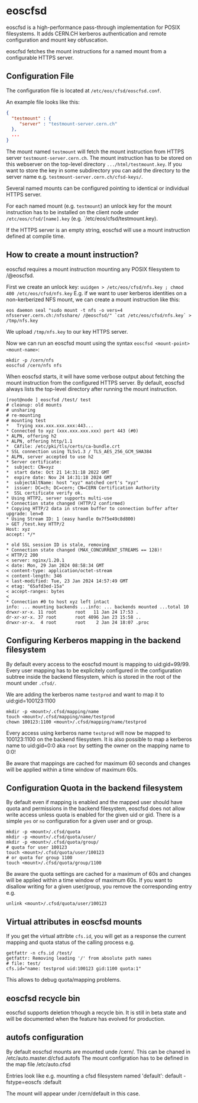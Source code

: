 eoscfsd
========

eoscfsd is a high-performance pass-through implementation for POSIX filesystems. It adds CERN.CH kerberos authentication and remote configuration and mount key obfuscation. 

eoscfsd fetches the mount instructions for a named mount from a configurable HTTPS server. 

Configuration File
------------------
The configuration file is located at `/etc/eos/cfsd/eoscfsd.conf`.

An example file looks like this:
```json
{
  "testmount" : {
     "server" : "testmount-server.cern.ch"
  },
  ...
}
````

The mount named `testmount` will fetch the mount instruction from HTTPS server `testmount-server.cern.ch`. The mount instruction has to be stored on this webserver on the top-level directory `.../html/testmount.key`. If you want to store the key in some subdirectory you can add the directory to the server name e.g. `testmount-server.cern.ch/cfsd-keys/`. 

Several named mounts can be configured pointing to identical or individual HTTPS server.

For each named mount (e.g. `testmount`) an unlock key for the mount instruction has to be installed on the client node under `/etc/eos/cfsd/[name].key` (e.g. `/etc/eos/cfsd/testmount.key).

If the HTTPS server is an empty string, eoscfsd will use a mount instruction defined at compile time. 

How to create a mount instruction?
----------------------------------

eoscfsd requires a mount instruction mounting any POSIX filesystem to /@eoscfsd.

First we create an unlock key:
`uuidgen > /etc/eos/cfsd/nfs.key ; chmod 400 /etc/eos/cfsd/nfs.key`
E.g. if we want to user kerberos identities on a non-kerberized NFS mount, we can create a mount instruction like this:

```
eos daemon seal "sudo mount -t nfs -o vers=4 nfsserver.cern.ch:/nfsshare/ /@eoscfsd/" `cat /etc/eos/cfsd/nfs.key` > /tmp/nfs.key
```

We upload `/tmp/nfs.key` to our key HTTPS server. 

Now we can run an eoscfsd mount using the syntax `eoscfsd <mount-point> <mount-name>`:
```
mkdir -p /cern/nfs
eoscfsd /cern/nfs nfs
```

When eoscfsd starts, it will have some verbose output about fetching the mount instruction from the configured HTTPS server. By default, eoscfsd always lists the top-level directory after running the mount instruction.

```
[root@node ] eoscfsd /test/ test
# cleanup: old mounts
# unsharing
# re-mounting
# mounting test
*   Trying xxx.xxx.xxx.xxx:443...
* Connected to xyz (xxx.xxx.xxx.xxx) port 443 (#0)
* ALPN, offering h2
* ALPN, offering http/1.1
*  CAfile: /etc/pki/tls/certs/ca-bundle.crt
* SSL connection using TLSv1.3 / TLS_AES_256_GCM_SHA384
* ALPN, server accepted to use h2
* Server certificate:
*  subject: CN=xyz
*  start date: Oct 21 14:31:18 2022 GMT
*  expire date: Nov 24 14:31:18 2024 GMT
*  subjectAltName: host "xyz" matched cert's "xyz"
*  issuer: DC=ch; DC=cern; CN=CERN Certification Authority
*  SSL certificate verify ok.
* Using HTTP2, server supports multi-use
* Connection state changed (HTTP/2 confirmed)
* Copying HTTP/2 data in stream buffer to connection buffer after upgrade: len=0
* Using Stream ID: 1 (easy handle 0x7f5e49c8d800)
> GET /test.key HTTP/2
Host: xyz
accept: */*

* old SSL session ID is stale, removing
* Connection state changed (MAX_CONCURRENT_STREAMS == 128)!
< HTTP/2 200 
< server: nginx/1.20.1
< date: Mon, 29 Jan 2024 08:58:34 GMT
< content-type: application/octet-stream
< content-length: 346
< last-modified: Tue, 23 Jan 2024 14:57:49 GMT
< etag: "65afd3ed-15a"
< accept-ranges: bytes
< 
* Connection #0 to host xyz left intact
info: ... mounting backends ...info: ... backends mounted ...total 10
drwxr-xr-x. 11 root       root   11 Jan 24 17:53 .
dr-xr-xr-x. 37 root       root 4096 Jan 23 15:58 ..
drwxr-xr-x.  4 root       root    2 Jan 24 18:07 .proc

```

Configuring Kerberos mapping in the backend filesystem
------------------------------------------------------

By default every access to the eoscfsd mount is mapping to uid:gid=99/99. Every user mapping has to be explicitely configured in the configuration subtree inside the backend filesystem, which is stored in the root of the mount under `.cfsd/`.

We are adding the kerberos name `testprod` and want to map it to uid:gid=100123:1100

```
mkdir -p <mount>/.cfsd/mapping/name
touch <mount>/.cfsd/mapping/name/testprod
chown 100123:1100 <mount>/.cfsd/mapping/name/testprod
```

Every access using kerberos name `testprod` will now be mapped to 100123:1100 on the backend filesystem. It is also possible to map a kerberos name to uid:gid=0:0 aka `root` by setting the owner on the mapping name to 0:0!

Be aware that mappings are cached for maximum 60 seconds and changes will be applied within a time window of maximum 60s.

Configuration Quota in the backend filesystem
----------------------------------------------
By default even if mapping is enabled and the mapped user should have quota and permissions in the backend filesystem, eoscfsd does not allow write access unless quota is enabled for the given uid or gid. There is a simple `yes` or `no` configuration for a given user and or group. 

```
mkdir -p <mount>/.cfsd/quota
mkdir -p <mount>/.cfsd/quota/user/
mkdir -p <mount>/.cfsd/quota/group/
# quota for user 100123
touch <mount>/.cfsd/quota/user/100123
# or quota for group 1100
touch <mount>/.cfsd/quota/group/1100
```

Be aware the quota settings are cached for a maximum of 60s and changes will be applied within a time window of maximum 60s. If you want to disallow writing for a given user/group, you remove the corresponding entry e.g.
```
unlink <mount>/.cfsd/quota/user/100123
```

Virtual attributes in eoscfsd mounts
------------------------------------

If you get the virtual attribte `cfs.id`, you will get as a response the current mapping and quota status of the calling process e.g.

```
getfattr -n cfs.id /test/
getfattr: Removing leading '/' from absolute path names
# file: test/
cfs.id="name: testprod uid:100123 gid:1100 quota:1"
```

This allows to debug quota/mapping problems.

eoscfsd recycle bin
-------------------

eoscfsd supports deletion trhough a recycle bin. It is still in beta state and will be documented when the feature has evolved for production.

autofs configuration
--------------------

By default eoscfsd mounts are mounted unde /cern/. This can be chaned in /etc/auto.master.d/cfsd.autofs
The mount configration has to be defined in the map file /etc/auto.cfsd

Entries look like e.g. mounting a cfsd filesystem named 'default':
default -fstype=eoscfs :default

The mount will appear under /cern/default in this case.

